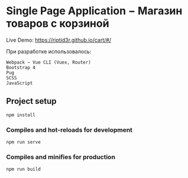 # Single Page Application − Магазин товаров с корзиной

Live Demo: https://riptid3r.github.io/cart/#/

При разработке использовалось:
```
Webpack − Vue CLI (Vuex, Router)
Bootstrap 4
Pug
SCSS
JavaScript
```

## Project setup
```
npm install
```

### Compiles and hot-reloads for development
```
npm run serve
```

### Compiles and minifies for production
```
npm run build
```
